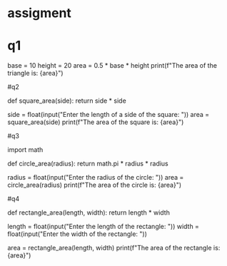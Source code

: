 # assigment
#  q1
base =  10
height = 20
area = 0.5 * base * height
print(f"The area of the triangle is: {area}")


#q2

def square_area(side):
    return side * side

side = float(input("Enter the length of a side of the square: "))
area = square_area(side)
print(f"The area of the square is: {area}")


#q3

import math

def circle_area(radius):
    return math.pi * radius * radius


radius = float(input("Enter the radius of the circle: "))
area = circle_area(radius)
print(f"The area of the circle is: {area}")


#q4

def rectangle_area(length, width):
    return length * width

    
length = float(input("Enter the length of the rectangle: "))
width = float(input("Enter the width of the rectangle: "))

area = rectangle_area(length, width)
print(f"The area of the rectangle is: {area}")
